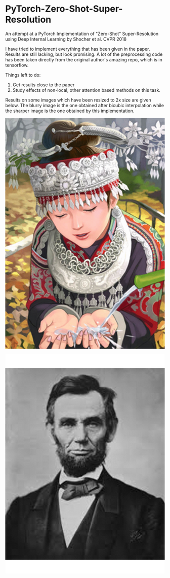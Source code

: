 # PyTorch-Zero-Shot-Super-Resolution
An attempt at a PyTorch Implementation of "Zero-Shot" Super-Resolution using Deep Internal Learning by Shocher et al. CVPR 2018

I have tried to implement everything that has been given in the paper. Results are still lacking, but look promising. 
A lot of the preprocessing code has been taken directly from the original author's amazing repo, which is in tensorflow. 

Things left to do:
  1. Get results close to the paper
  2. Study effects of non-local, other attention based methods on this task.

Results on some images which have been resized to 2x size are given below.
The blurry image is the one obtained after bicubic interpolation while the sharper image is the one obtained by this implementation. 


![Alt text](images/comic.gif?raw=true "Comic")


![Alt text](images/lincoln.gif?raw=true "Lincoln")

